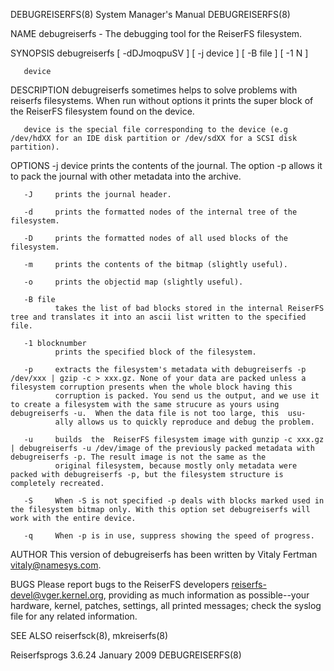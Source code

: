 DEBUGREISERFS(8)                                                                         System Manager's Manual                                                                         DEBUGREISERFS(8)

NAME
       debugreiserfs - The debugging tool for the ReiserFS filesystem.

SYNOPSIS
       debugreiserfs [ -dDJmoqpuSV ] [ -j device ] [ -B file ] [ -1 N ]

       device

DESCRIPTION
       debugreiserfs sometimes helps to solve problems with reiserfs filesystems.  When run without options it prints the super block of the ReiserFS filesystem found on the device.

       device is the special file corresponding to the device (e.g /dev/hdXX for an IDE disk partition or /dev/sdXX for a SCSI disk partition).

OPTIONS
       -j device
              prints the contents of the journal. The option -p allows it to pack the journal with other metadata into the archive.

       -J     prints the journal header.

       -d     prints the formatted nodes of the internal tree of the filesystem.

       -D     prints the formatted nodes of all used blocks of the filesystem.

       -m     prints the contents of the bitmap (slightly useful).

       -o     prints the objectid map (slightly useful).

       -B file
              takes the list of bad blocks stored in the internal ReiserFS tree and translates it into an ascii list written to the specified file.

       -1 blocknumber
              prints the specified block of the filesystem.

       -p     extracts the filesystem's metadata with debugreiserfs -p /dev/xxx | gzip -c > xxx.gz. None of your data are packed unless a filesystem corruption presents when the whole block having this
              corruption is packed. You send us the output, and we use it to create a filesystem with the same strucure as yours using debugreiserfs -u.  When the data file is not too large, this  usu‐
              ally allows us to quickly reproduce and debug the problem.

       -u     builds  the  ReiserFS filesystem image with gunzip -c xxx.gz | debugreiserfs -u /dev/image of the previously packed metadata with debugreiserfs -p. The result image is not the same as the
              original filesystem, because mostly only metadata were packed with debugreiserfs -p, but the filesystem structure is completely recreated.

       -S     When -S is not specified -p deals with blocks marked used in the filesystem bitmap only. With this option set debugreiserfs will work with the entire device.

       -q     When -p is in use, suppress showing the speed of progress.

AUTHOR
       This version of debugreiserfs has been written by Vitaly Fertman <vitaly@namesys.com>.

BUGS
       Please report bugs to the ReiserFS developers <reiserfs-devel@vger.kernel.org>, providing as much information as possible--your hardware, kernel, patches, settings, all printed  messages;  check
       the syslog file for any related information.

SEE ALSO
       reiserfsck(8), mkreiserfs(8)

Reiserfsprogs 3.6.24                                                                           January 2009                                                                              DEBUGREISERFS(8)
